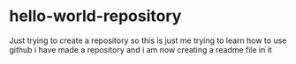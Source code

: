 # hello-world-repository
Just trying to create a repository
so this is just me trying to learn how to use github
i have made a repository and i am now creating a readme file in it
